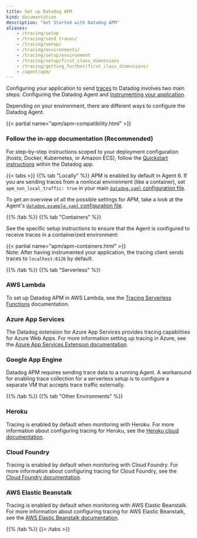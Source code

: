 ```yaml
---
title: Set up Datadog APM
kind: documentation
description: "Get Started with Datadog APM"
aliases:
    - /tracing/setup
    - /tracing/send_traces/
    - /tracing/setup/
    - /tracing/environments/
    - /tracing/setup/environment
    - /tracing/setup/first_class_dimensions
    - /tracing/getting_further/first_class_dimensions/
    - /agent/apm/
---
```


Configuring your application to send [traces][1] to Datadog involves two main steps: Configuring the Datadog Agent and [Instrumenting your application][2].

Depending on your environment, there are different ways to configure the Datadog Agent.

{{< partial name="apm/apm-compatibility.html" >}}

### Follow the in-app documentation (Recommended)

For step-by-step instructions scoped to your deployment configuration (hosts, Docker, Kubernetes, or Amazon ECS), follow the [Quickstart instructions][3] within the Datadog app.

{{< tabs >}}
{{% tab "Locally" %}}
APM is enabled by default in Agent 6. If you are sending traces from a nonlocal environment (like a container), set `apm_non_local_traffic: true` in your main [`datadog.yaml` configuration file][1].

To get an overview of all the possible settings for APM, take a look at the Agent's [`datadog.example.yaml` configuration file][2].

[1]: /agent/guide/agent-configuration-files/#agent-main-configuration-file
[2]: https://github.com/DataDog/datadog-agent/blob/master/pkg/config/config_template.yaml
{{% /tab %}}
{{% tab "Containers" %}}

See the specific setup instructions to ensure that the Agent is configured to receive traces in a containerized environment:

{{< partial name="apm/apm-containers.html" >}}
</br>
Note: After having instrumented your application, the tracing client sends traces to `localhost:8126` by default.

{{% /tab %}}
{{% tab "Serverless" %}}

### AWS Lambda

To set up Datadog APM in AWS Lambda, see the [Tracing Serverless Functions][1] documentation.

### Azure App Services

The Datadog extension for Azure App Services provides tracing capabilities for Azure Web Apps. For more information setting up tracing in Azure, see the [Azure App Services Extension documentation][2].

### Google App Engine

Datadog APM requires sending trace data to a running Agent. A workaround for enabling trace collection for a serverless setup is to configure a separate VM that accepts trace traffic externally.

[1]: /tracing/serverless_functions/
[2]: /infrastructure/serverless/azure_app_services/#overview
{{% /tab %}}
{{% tab "Other Environments" %}}

### Heroku

Tracing is enabled by default when monitoring with Heroku. For more information about configuring tracing for Heroku, see the [Heroku cloud documentation][1].

### Cloud Foundry

Tracing is enabled by default when monitoring with Cloud Foundry. For more information about configuring tracing for Cloud Foundry, see the [Cloud Foundry documentation][2].

### AWS Elastic Beanstalk

Tracing is enabled by default when monitoring with AWS Elastic Beanstalk. For more information about configuring tracing for AWS Elastic Beanstalk, see the [AWS Elastic Beanstalk documentation][3].

[1]: /agent/basic_agent_usage/heroku/#installation
[2]: /integrations/cloud_foundry/#trace-collection
[3]: /integrations/amazon_elasticbeanstalk/
{{% /tab %}}
{{< /tabs >}}


[1]: /tracing/visualization/#trace
[2]: /tracing/setup/
[3]: https://app.datadoghq.com/apm/docs
